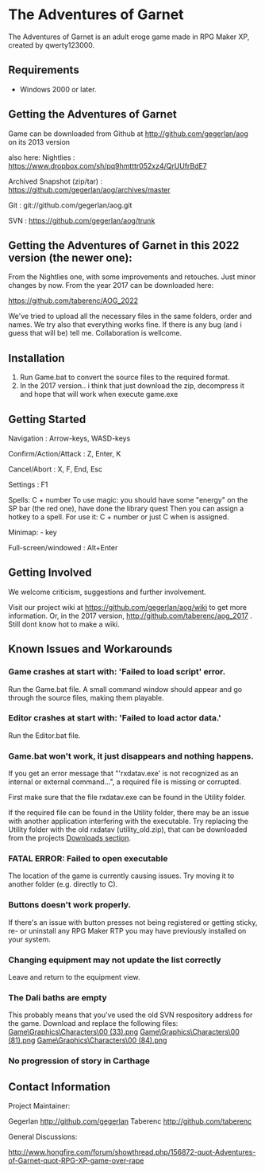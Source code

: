 # The Adventures of Garnet

The Adventures of Garnet is an adult eroge game made in RPG Maker XP, created by qwerty123000.


## Requirements

* Windows 2000 or later.


## Getting the Adventures of Garnet

Game can be downloaded from Github at http://github.com/gegerlan/aog on its 2013 version

also here: Nightlies : https://www.dropbox.com/sh/pq9hmtttr052xz4/QrUUfrBdE7

Archived Snapshot (zip/tar) : https://github.com/gegerlan/aog/archives/master

Git : git://github.com/gegerlan/aog.git

SVN : https://github.com/gegerlan/aog/trunk

## Getting the Adventures of Garnet in this 2022 version (the newer one):

From the Nightlies one, with some improvements and retouches. Just minor changes by now.
From the year 2017 can be downloaded here:

https://github.com/taberenc/AOG_2022

We've tried to upload all the necessary files in the same folders, order and names.
We try also that everything works fine. If there is any bug (and i guess that will be) tell me. 
Collaboration is wellcome.


## Installation

1. Run Game.bat to convert the source files to the required format.
2. In the 2017 version.. i think that just download the zip, decompress it and hope that will work when execute game.exe

## Getting Started

Navigation : Arrow-keys, WASD-keys

Confirm/Action/Attack : Z, Enter, K

Cancel/Abort : X, F, End, Esc

Settings : F1

Spells: C + number 
To use magic: you should have some "energy" on the SP bar (the red one), have done the library quest
Then you can assign a hotkey to a spell. For use it: C + number or just C when is assigned.

Minimap: - key

Full-screen/windowed : Alt+Enter


## Getting Involved

We welcome criticism, suggestions and further involvement.

Visit our project wiki at https://github.com/gegerlan/aog/wiki to get more information.
Or, in the 2017 version, http://github.com/taberenc/aog_2017 . Still dont know hot to make a wiki.


## Known Issues and Workarounds

### Game crashes at start with: 'Failed to load script' error.

Run the Game.bat file. A small command window should appear and go through the source files, making them playable. 

### Editor crashes at start with: 'Failed to load actor data.'

Run the Editor.bat file.

### Game.bat won't work, it just disappears and nothing happens.

If you get an error message that "'rxdatav.exe' is not recognized as an internal or external command...", a required file is missing or corrupted.

First make sure that the file rxdatav.exe can be found in the Utility folder.

If the required file can be found in the Utility folder, there may be an issue with another application interfering with the executable. Try replacing the Utility folder with the old rxdatav (utility_old.zip), that can be downloaded from the projects [Downloads section](https://github.com/gegerlan/aog/downloads).

### FATAL ERROR: Failed to open executable

The location of the game is currently causing issues. Try moving it to another folder (e.g. directly to C).

### Buttons doesn't work properly.

If there's an issue with button presses not being registered or getting sticky, re- or uninstall any RPG Maker RTP you may have previously installed on your system.

### Changing equipment may not update the list correctly

Leave and return to the equipment view.

### The Dali baths are empty

This probably means that you've used the old SVN respository address for the game. Download and replace the following files: 
[Game\Graphics\Characters\00 (33).png](https://github.com/gegerlan/aog/raw/master/Game/Graphics/Characters/00%20%2833%29.png) 
[Game\Graphics\Characters\00 (81).png](https://github.com/gegerlan/aog/raw/master/Game/Graphics/Characters/00%20%2881%29.png) 
[Game\Graphics\Characters\00 (84).png](https://github.com/gegerlan/aog/raw/master/Game/Graphics/Characters/00%20%2884%29.png) 

### No progression of story in Carthage

## Contact Information

Project Maintainer:

Gegerlan http://github.com/gegerlan
Taberenc http://github.com/taberenc 


General Discussions:

http://www.hongfire.com/forum/showthread.php/156872-quot-Adventures-of-Garnet-quot-RPG-XP-game-over-rape
